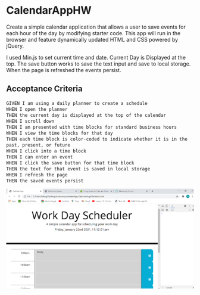 # CalendarAppHW

Create a simple calendar application that allows a user to save events for each hour of the day by modifying starter code. This app will run in the browser and feature dynamically updated HTML and CSS powered by jQuery.

I used Min.js to set current time and date.
Current Day is Displayed at the top.
The save button works to save the text
input and save to local storage.
When the page is refreshed the events persist.



## Acceptance Criteria

```
GIVEN I am using a daily planner to create a schedule
WHEN I open the planner
THEN the current day is displayed at the top of the calendar
WHEN I scroll down
THEN I am presented with time blocks for standard business hours
WHEN I view the time blocks for that day
THEN each time block is color-coded to indicate whether it is in the past, present, or future
WHEN I click into a time block
THEN I can enter an event
WHEN I click the save button for that time block
THEN the text for that event is saved in local storage
WHEN I refresh the page
THEN the saved events persist
```



![Alt text](https://github.com/MikeGordillo/CalendarAppHW/blob/main/Assets/2021-01-22%20(5).png "WorkDayScheduler")
